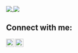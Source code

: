<!--
**StraysWonderland/StraysWonderland** is a ✨ _special_ ✨ repository because its `README.md` (this file) appears on your GitHub profile.

## Hi, I'm Stray <img src="https://media.giphy.com/media/hvRJCLFzcasrR4ia7z/giphy.gif" width="25px">
[![Website](https://img.shields.io/badge/Text-Text-green?style=flat-square)]


<!-- Also feel free to update second URL to any URL -->

<a align="left" href="https://github.com/anuraghazra/github-readme-stats">
  <img align="top" src="https://github-readme-stats.vercel.app/api?username=strayswonderland&count_private=true&show_icons=true)" />
  <img align="top" src="https://github-readme-stats.vercel.app/api/top-langs/?username=strayswonderland&layout=compact" />
</a>

## Connect with me:

<!--[<img align="left" alt="codeSTACKr.com" width="22px" src="https://raw.githubusercontent.com/iconic/open-iconic/master/svg/globe.svg" />][website]-->
[<img align="left" alt="codeSTACKr | Twitter" width="22px" src="https://cdn.jsdelivr.net/npm/simple-icons@v3/icons/xing.svg" />][xing]
[<img align="left" alt="codeSTACKr | LinkedIn" width="22px" src="https://cdn.jsdelivr.net/npm/simple-icons@v3/icons/linkedin.svg" />][linkedin]
<br />

<!-- BLOG-POST-LIST:START -->
<!-- BLOG-POST-LIST:END -->
<!-- This section you create this variables that are used above -->
[website]: https://google.com
[twitter]: https://twitter.com/indrajeet_nikam
[linkedin]: http://www.linkedin.com/in/cagri-tasci-97b3b1167
[xing]: https://www.xing.com/profile/Cagri_Tasci2/cv



